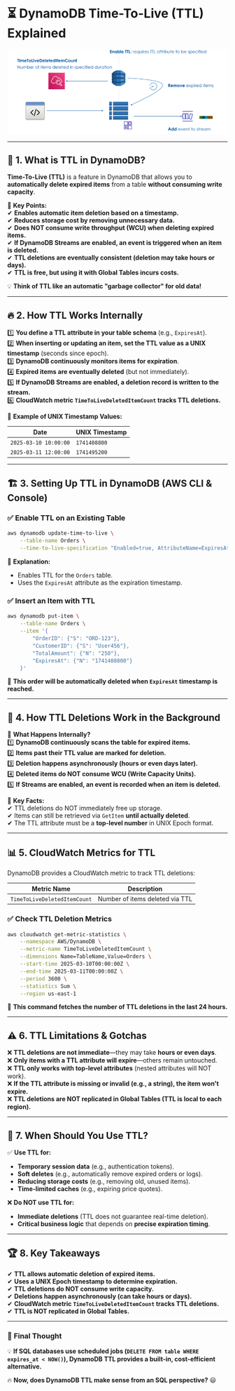 # ⏳ **DynamoDB Time-To-Live (TTL) Explained**

<div style="text-align: center;">
  <img src="images/ddb-ttl.png" alt="DynamoDB Time-To-Live (TTL) diagram" />
</div>

---

## 📌 **1. What is TTL in DynamoDB?**

**Time-To-Live (TTL)** is a feature in DynamoDB that allows you to **automatically delete expired items** from a table **without consuming write capacity**.

🔹 **Key Points:**  
✔ **Enables automatic item deletion based on a timestamp.**  
✔ **Reduces storage cost by removing unnecessary data.**  
✔ **Does NOT consume write throughput (WCU) when deleting expired items.**  
✔ **If DynamoDB Streams are enabled, an event is triggered when an item is deleted.**  
✔ **TTL deletions are eventually consistent (deletion may take hours or days).**  
✔ **TTL is free, but using it with Global Tables incurs costs.**

💡 **Think of TTL like an automatic "garbage collector" for old data!**

---

## 🔥 **2. How TTL Works Internally**

1️⃣ **You define a TTL attribute in your table schema** (e.g., `ExpiresAt`).  
2️⃣ **When inserting or updating an item, set the TTL value as a UNIX timestamp** (seconds since epoch).  
3️⃣ **DynamoDB continuously monitors items for expiration**.  
4️⃣ **Expired items are eventually deleted** (but not immediately).  
5️⃣ **If DynamoDB Streams are enabled, a deletion record is written to the stream.**  
6️⃣ **CloudWatch metric `TimeToLiveDeletedItemCount` tracks TTL deletions.**

📌 **Example of UNIX Timestamp Values:**

| **Date**              | **UNIX Timestamp** |
| --------------------- | ------------------ |
| `2025-03-10 10:00:00` | `1741408800`       |
| `2025-03-11 12:00:00` | `1741495200`       |

---

## 🏗 **3. Setting Up TTL in DynamoDB (AWS CLI & Console)**

### ✅ **Enable TTL on an Existing Table**

```sh
aws dynamodb update-time-to-live \
    --table-name Orders \
    --time-to-live-specification "Enabled=true, AttributeName=ExpiresAt"
```

📌 **Explanation:**

- Enables TTL for the `Orders` table.
- Uses the `ExpiresAt` attribute as the expiration timestamp.

### ✅ **Insert an Item with TTL**

```sh
aws dynamodb put-item \
    --table-name Orders \
    --item '{
        "OrderID": {"S": "ORD-123"},
        "CustomerID": {"S": "User456"},
        "TotalAmount": {"N": "250"},
        "ExpiresAt": {"N": "1741408800"}
    }'
```

📌 **This order will be automatically deleted when `ExpiresAt` timestamp is reached.**

---

## 🔄 **4. How TTL Deletions Work in the Background**

🚀 **What Happens Internally?**  
1️⃣ **DynamoDB continuously scans the table for expired items.**  
2️⃣ **Items past their TTL value are marked for deletion.**  
3️⃣ **Deletion happens asynchronously (hours or even days later).**  
4️⃣ **Deleted items do NOT consume WCU (Write Capacity Units).**  
5️⃣ **If Streams are enabled, an event is recorded when an item is deleted.**

📌 **Key Facts:**  
✔ TTL deletions do NOT immediately free up storage.  
✔ Items can still be retrieved via `GetItem` **until actually deleted**.  
✔ The TTL attribute must be a **top-level number** in UNIX Epoch format.

---

## 📊 **5. CloudWatch Metrics for TTL**

DynamoDB provides a CloudWatch metric to track TTL deletions:

| **Metric Name**              | **Description**                 |
| ---------------------------- | ------------------------------- |
| `TimeToLiveDeletedItemCount` | Number of items deleted via TTL |

### ✅ **Check TTL Deletion Metrics**

```sh
aws cloudwatch get-metric-statistics \
    --namespace AWS/DynamoDB \
    --metric-name TimeToLiveDeletedItemCount \
    --dimensions Name=TableName,Value=Orders \
    --start-time 2025-03-10T00:00:00Z \
    --end-time 2025-03-11T00:00:00Z \
    --period 3600 \
    --statistics Sum \
    --region us-east-1
```

📌 **This command fetches the number of TTL deletions in the last 24 hours.**

---

## ⚠️ **6. TTL Limitations & Gotchas**

❌ **TTL deletions are not immediate**—they may take **hours or even days**.  
❌ **Only items with a TTL attribute will expire**—others remain untouched.  
❌ **TTL only works with top-level attributes** (nested attributes will NOT work).  
❌ **If the TTL attribute is missing or invalid (e.g., a string), the item won't expire.**  
❌ **TTL deletions are NOT replicated in Global Tables (TTL is local to each region).**

---

## 🎯 **7. When Should You Use TTL?**

✅ **Use TTL for:**

- **Temporary session data** (e.g., authentication tokens).
- **Soft deletes** (e.g., automatically remove expired orders or logs).
- **Reducing storage costs** (e.g., removing old, unused items).
- **Time-limited caches** (e.g., expiring price quotes).

❌ **Do NOT use TTL for:**

- **Immediate deletions** (TTL does not guarantee real-time deletion).
- **Critical business logic** that depends on **precise expiration timing**.

---

## 🏆 **8. Key Takeaways**

✔ **TTL allows automatic deletion of expired items.**  
✔ **Uses a UNIX Epoch timestamp to determine expiration.**  
✔ **TTL deletions do NOT consume write capacity.**  
✔ **Deletions happen asynchronously (can take hours or days).**  
✔ **CloudWatch metric `TimeToLiveDeletedItemCount` tracks TTL deletions.**  
✔ **TTL is NOT replicated in Global Tables.**

---

### 🎯 **Final Thought**

💡 **If SQL databases use scheduled jobs (`DELETE FROM table WHERE expires_at < NOW()`), DynamoDB TTL provides a built-in, cost-efficient alternative.**

🔥 **Now, does DynamoDB TTL make sense from an SQL perspective?** 😃
